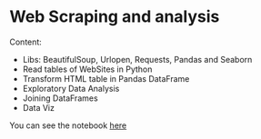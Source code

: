 # Web Scraping and analysis

Content:
- Libs: BeautifulSoup, Urlopen, Requests, Pandas and Seaborn
- Read tables of WebSites in Python
- Transform HTML table in Pandas DataFrame
- Exploratory Data Analysis
- Joining DataFrames
- Data Viz

You can see the notebook <a href="https://github.com/JulioHenri/Scraping-tables-python/blob/master/Ney_X_Mpabbe_comparison.ipynb"> here
